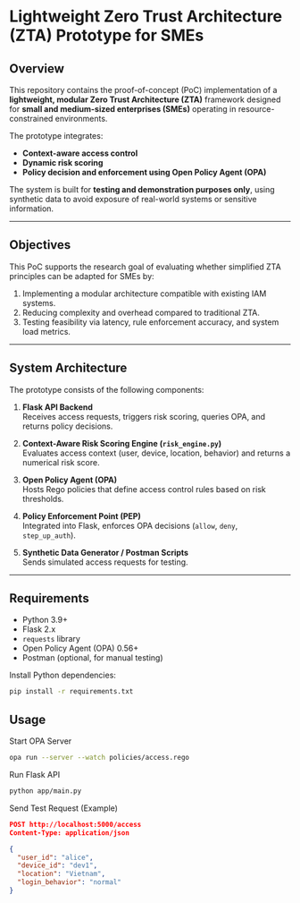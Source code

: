# Lightweight Zero Trust Architecture (ZTA) Prototype for SMEs

## Overview
This repository contains the proof-of-concept (PoC) implementation of a **lightweight, modular Zero Trust Architecture (ZTA)** framework designed for **small and medium-sized enterprises (SMEs)** operating in resource-constrained environments.  

The prototype integrates:
- **Context-aware access control**
- **Dynamic risk scoring**
- **Policy decision and enforcement using Open Policy Agent (OPA)**

The system is built for **testing and demonstration purposes only**, using synthetic data to avoid exposure of real-world systems or sensitive information.

---

## Objectives
This PoC supports the research goal of evaluating whether simplified ZTA principles can be adapted for SMEs by:
1. Implementing a modular architecture compatible with existing IAM systems.
2. Reducing complexity and overhead compared to traditional ZTA.
3. Testing feasibility via latency, rule enforcement accuracy, and system load metrics.

---

## System Architecture
The prototype consists of the following components:

1. **Flask API Backend**  
   Receives access requests, triggers risk scoring, queries OPA, and returns policy decisions.

2. **Context-Aware Risk Scoring Engine (`risk_engine.py`)**  
   Evaluates access context (user, device, location, behavior) and returns a numerical risk score.

3. **Open Policy Agent (OPA)**  
   Hosts Rego policies that define access control rules based on risk thresholds.

4. **Policy Enforcement Point (PEP)**  
   Integrated into Flask, enforces OPA decisions (`allow`, `deny`, `step_up_auth`).

5. **Synthetic Data Generator / Postman Scripts**  
   Sends simulated access requests for testing.

---

## Requirements
- Python 3.9+
- Flask 2.x
- `requests` library
- Open Policy Agent (OPA) 0.56+
- Postman (optional, for manual testing)

Install Python dependencies:
```bash
pip install -r requirements.txt
```

## Usage
Start OPA Server
```bash
opa run --server --watch policies/access.rego
```
Run Flask API
```bash
python app/main.py
```
Send Test Request (Example)
```json
POST http://localhost:5000/access
Content-Type: application/json

{
  "user_id": "alice",
  "device_id": "dev1",
  "location": "Vietnam",
  "login_behavior": "normal"
}
```
